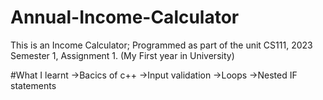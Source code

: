# Annual-Income-Calculator
This is an Income Calculator; Programmed as part of the unit CS111, 2023 Semester 1, Assignment 1. (My First year in University)

#What I learnt
->Bacics of c++
->Input validation
->Loops
->Nested IF statements

